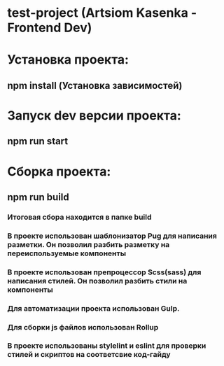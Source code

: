 # test-project (Artsiom Kasenka - Frontend Dev)

# Установка проекта:

## npm install (Установка зависимостей)

# Запуск dev версии проекта:

## npm run start

# Сборка проекта:

## npm run build

### Итоговая сбора находится в папке build

### В проекте использован шаблонизатор Pug для написания разметки. Он позволил разбить разметку на переиспользуемые компоненты

### В проекте использован препроцессор Scss(sass) для написания стилей. Он позволил разбить стили на компоненты

### Для автоматизации проекта использован Gulp.

### Для сборки js файлов использован Rollup

### В проекте использованы stylelint и eslint для проверки стилей и скриптов на соответсвие код-гайду
